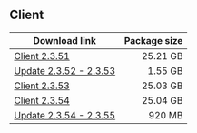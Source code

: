 ## Client

| Download link | Package size |
| ------------- | ------------:|
| [Client 2.3.51](https://autopatchos.starrails.com/client/Beta/20240614195024_Wa3GBOJIRMB94tXB/StarRail_2.3.51.zip) | 25.21 GB |
| [Update 2.3.52 - 2.3.53](https://autopatchos.starrails.com/client/hkrpg_global/game_2.3.52_2.3.53_hdiff_NpWpWzKyXWCbRWPG.zip) | 1.55 GB |
| [Client 2.3.53](https://autopatchos.starrails.com/client/Beta/20240628113924_8pjZpc2nRpX2yPvI/StarRail_2.3.53.zip) | 25.03 GB |
| [Client 2.3.54](https://autopatchos.starrails.com/client/Beta/20240705110447_yfF80HV2vKdtb1sx/StarRail_2.3.54.zip) | 25.04 GB |
| [Update 2.3.54 - 2.3.55](https://autopatchos.starrails.com/client/hkrpg_global/game_2.3.54_2.3.55_hdiff_PqnhyodfQIwtwylL.zip) | 920 MB |


<!--
| Download link | Package size |
| ------------- | ------------:|
| [2.3.52 CN ANDROID](https://autopatchcn.bhsr.com/client/beta/20240625103116_pul8SLNB5Dq9mSfI/StarRail_2.3.52.apk) | 232.67 MB |
| [2.3.55 CN ANDROID](https://autopatchcn.bhsr.com/client/beta/20240711140132_9GYd1HhNS9MoXUMn/StarRail_2.3.55.apk) | 233.44 MB |
-->